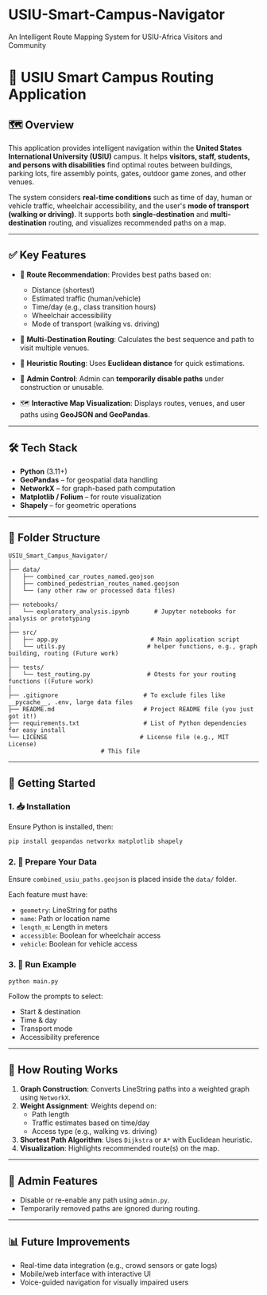 # USIU-Smart-Campus-Navigator
An Intelligent Route Mapping System for USIU-Africa Visitors and Community

# 📍 USIU Smart Campus Routing Application

## 🗺️ Overview

This application provides intelligent navigation within the **United States International University (USIU)** campus. It helps **visitors, staff, students, and persons with disabilities** find optimal routes between buildings, parking lots, fire assembly points, gates, outdoor game zones, and other venues.

The system considers **real-time conditions** such as time of day, human or vehicle traffic, wheelchair accessibility, and the user's **mode of transport (walking or driving)**. It supports both **single-destination** and **multi-destination** routing, and visualizes recommended paths on a map.

---

## ✅ Key Features

- 🔎 **Route Recommendation**: Provides best paths based on:
  - Distance (shortest)
  - Estimated traffic (human/vehicle)
  - Time/day (e.g., class transition hours)
  - Wheelchair accessibility
  - Mode of transport (walking vs. driving)

- 🧭 **Multi-Destination Routing**: Calculates the best sequence and path to visit multiple venues.

- 🧠 **Heuristic Routing**: Uses **Euclidean distance** for quick estimations.

- 🚧 **Admin Control**: Admin can **temporarily disable paths** under construction or unusable.

- 🗺️ **Interactive Map Visualization**: Displays routes, venues, and user paths using **GeoJSON and GeoPandas**.

---

## 🛠️ Tech Stack

- **Python** (3.11+)
- **GeoPandas** – for geospatial data handling
- **NetworkX** – for graph-based path computation
- **Matplotlib / Folium** – for route visualization
- **Shapely** – for geometric operations

---

## 📂 Folder Structure

```
USIU_Smart_Campus_Navigator/
│
├── data/
│   ├── combined_car_routes_named.geojson
│   ├── combined_pedestrian_routes_named.geojson
│   └── (any other raw or processed data files)
│
├── notebooks/
│   └── exploratory_analysis.ipynb       # Jupyter notebooks for analysis or prototyping
│
├── src/
│   ├── app.py                          # Main application script
│   └── utils.py                       # helper functions, e.g., graph building, routing (Future work)
│
├── tests/
│   └── test_routing.py                # Otests for your routing functions ((Future work)
│
├── .gitignore                        # To exclude files like __pycache__, .env, large data files
├── README.md                         # Project README file (you just got it!)
├── requirements.txt                  # List of Python dependencies for easy install
└── LICENSE                          # License file (e.g., MIT License)
                          # This file
```

---

## 🚀 Getting Started

### 1. 📥 Installation

Ensure Python is installed, then:

```bash
pip install geopandas networkx matplotlib shapely
```

### 2. 📂 Prepare Your Data

Ensure `combined_usiu_paths.geojson` is placed inside the `data/` folder.

Each feature must have:

- `geometry`: LineString for paths
- `name`: Path or location name
- `length_m`: Length in meters
- `accessible`: Boolean for wheelchair access
- `vehicle`: Boolean for vehicle access

### 3. 🧪 Run Example

```bash
python main.py
```

Follow the prompts to select:

- Start & destination
- Time & day
- Transport mode
- Accessibility preference

---

## 🧮 How Routing Works

1. **Graph Construction**: Converts LineString paths into a weighted graph using `NetworkX`.
2. **Weight Assignment**: Weights depend on:
   - Path length
   - Traffic estimates based on time/day
   - Access type (e.g., walking vs. driving)
3. **Shortest Path Algorithm**: Uses `Dijkstra` or `A*` with Euclidean heuristic.
4. **Visualization**: Highlights recommended route(s) on the map.

---

## 🛑 Admin Features

- Disable or re-enable any path using `admin.py`.
- Temporarily removed paths are ignored during routing.

---

## 📊 Future Improvements

- Real-time data integration (e.g., crowd sensors or gate logs)
- Mobile/web interface with interactive UI
- Voice-guided navigation for visually impaired users
